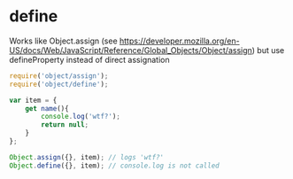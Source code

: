 # define

Works like Object.assign (see https://developer.mozilla.org/en-US/docs/Web/JavaScript/Reference/Global_Objects/Object/assign) but use defineProperty instead of direct assignation

```javascript
require('object/assign');
require('object/define');

var item = {
	get name(){
		console.log('wtf?');
		return null;
	}
};

Object.assign({}, item); // logs 'wtf?'
Object.define({}, item); // console.log is not called
```